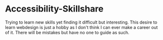 # Accessibility-Skillshare
Trying to learn new skills yet finding it difficult but interesting. This desire to learn webdesign is just a hobby as I don't think I can ever make a career out of it. There will be mistakes but have no one to guide as such.
